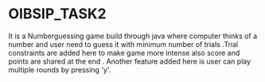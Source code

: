 # OIBSIP_TASK2
It is a Numberguessing game build through java where computer thinks of a number and user need to guess it with minimum number of trials .Trial constraints are added here to make game more intense also score and points are shared at the end . Another feature added here is user can play multiple rounds by pressing 'y'. 
